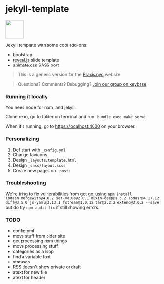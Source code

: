 # jekyll-template

<a href="https://praxis.nyc"><img src="https://praxis.nyc/assets/favicons/apple-touch-icon.png" width="60px" height="60px" /></a>

Jekyll template with some cool add-ons:
- bootstrap
- [reveal.js](https://revealjs.com/#/) slide template
- [animate.css](https://daneden.github.io/animate.css/) SASS port

> This is a generic version for the [Praxis.nyc](https://praxis.nyc/) website.

> Questions? Comments? Debugging? [Join our group on keybase](https://keybase.io/team/praxis_nyc).

### Running it locally

You need [node](https://nodejs.org/en/download/) for npm, and [jekyll](https://jekyllrb.com/docs/installation/macos/).

Clone repo, go to folder on terminal and run ` bundle exec make serve`.

When it's running, go to [https://localhost:4000](https://localhost:4000) on your browser.

### Personalizing

1. Def start with `_config.yml`
1. Change favicons
1. Design `_layouts/template.html`
1. Design `_sass/layout.scss`
1. Create new pages on `_posts`

### Troubleshooting

We're tring to fix vulnerabilities from get go, using `npm install lodash.mergewith@4.6.2 set-value@2.0.1 mixin-deep@1.3.2 lodash@4.17.12 diff@3.5.0 js-yaml@3.13.1 fstream@1.0.12 tar@2.2.2 extend@3.0.2 --save` but do try `npm audit fix` if still showing errors.

### TODO

- ~~config.yml~~
- move stuff from older site
- get processing npm things
- move processing stuff
- categories as a loop
- find a variable font
- statuses
- RSS doesn't show private or draft
- atext for new file
- atext for header

